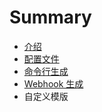 # Summary

* [介绍](README.md)
* [配置文件](config.md)
* [命令行生成](cli.md)
* [Webhook 生成](webhook.md)
* 自定义模版

